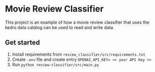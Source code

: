 # Movie Review Classifier

This project is an example of how a movie review classifier that uses the kedro data catalog can be used to read and write data.

## Get started
1. Install requirements from `review_classifier/src/requirements.txt`
2. Create `.env` file and create entry `OPENAI_API_KEY= << your API Key >>`
3. Run `python review-classifier/src/main.py`
